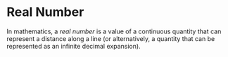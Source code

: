 # Real Number

In mathematics, a *real number* is a value of a continuous quantity that can represent a distance along a line (or alternatively, a quantity that can be represented as an infinite decimal expansion).